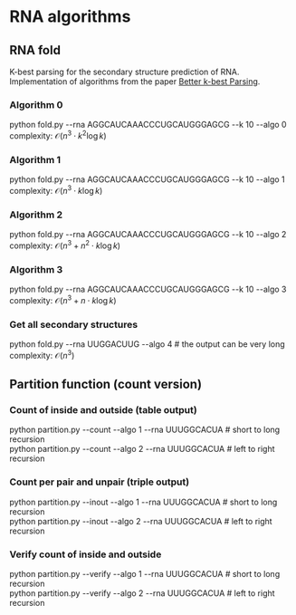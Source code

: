 # RNA algorithms
## RNA fold
K-best parsing for the secondary structure prediction of RNA. \
Implementation of algorithms from the paper [Better k-best Parsing](https://aclanthology.org/W05-1506.pdf).

### Algorithm 0 
python fold.py --rna AGGCAUCAAACCCUGCAUGGGAGCG --k 10 --algo 0 \
complexity: $\mathcal{O}(n^3\cdot k^2\log{k})$

### Algorithm 1 
python fold.py --rna AGGCAUCAAACCCUGCAUGGGAGCG --k 10 --algo 1 \
complexity: $\mathcal{O}(n^3\cdot k\log{k})$

### Algorithm 2
python fold.py --rna AGGCAUCAAACCCUGCAUGGGAGCG --k 10 --algo 2 \
complexity: $\mathcal{O}(n^3 + n^2\cdot k\log{k})$

### Algorithm 3
python fold.py --rna AGGCAUCAAACCCUGCAUGGGAGCG --k 10 --algo 3 \
complexity: $\mathcal{O}(n^3 + n\cdot k\log{k})$

### Get all secondary structures
python fold.py --rna UUGGACUUG --algo 4 # the output can be very long\
complexity: $\mathcal{O}(n^3)$

## Partition function (count version)
### Count of inside and outside (table output)
python partition.py --count --algo 1 --rna UUUGGCACUA # short to long recursion \
python partition.py --count --algo 2 --rna UUUGGCACUA # left to right recursion

### Count per pair and unpair (triple output)
python partition.py --inout --algo 1 --rna UUUGGCACUA # short to long recursion \
python partition.py --inout --algo 2 --rna UUUGGCACUA # left to right recursion

### Verify count of inside and outside
python partition.py --verify --algo 1 --rna UUUGGCACUA # short to long recursion \
python partition.py --verify --algo 2 --rna UUUGGCACUA # left to right recursion

